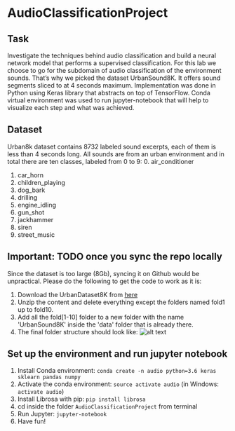# AudioClassificationProject

## Task
Investigate the techniques behind audio classification and build a neural network model that performs a supervised classification. 
For this lab we choose to go for the subdomain of audio classification of the environment sounds. That’s why we picked the dataset UrbanSound8K. It offers sound segments sliced to at 4 seconds maximum.
Implementation was done in Python using Keras library that abstracts on top of TensorFlow. Conda virtual environment was used to run jupyter-notebook that will help to visualize each step and what was achieved.


## Dataset
Urban8k dataset contains 8732 labeled sound excerpts, each of them is less than 4 seconds long. All sounds are from an urban environment and in total there are ten classes, labeled from 0 to 9:
0. air_conditioner  
1. car_horn  
2. children_playing  
3. dog_bark  
4. drilling  
5. engine_idling
6. gun_shot
7. jackhammer
8. siren
9. street_music

## Important: TODO once you sync the repo locally
Since the dataset is too large (8Gb), syncing it on Github would be unpractical. Please do the following to get the code to work as it is:
1. Download the UrbanDataset8K from [here](https://urbansounddataset.weebly.com/download-urbansound8k.html)
2. Unzip the content and delete everything except the folders named fold1 up to fold10.
3. Add all the fold[1-10] folder to a new folder with the name 'UrbanSound8K' inside the 'data' folder that is already there.
4. The final folder structure should look like:
![alt text](https://i.imgur.com/UrT6glx.png)

## Set up the environment and run jupyter notebook
1. Install Conda environment: ```conda create -n audio python=3.6 keras sklearn pandas numpy```
2. Activate the conda environment: ```source activate audio``` (in Windows: ```activate audio```)
3. Install Librosa with pip: ```pip install librosa```
4. cd inside the folder ```AudioClassificationProject``` from terminal
5. Run Jupyter: ```jupyter-notebook```
6. Have fun!
